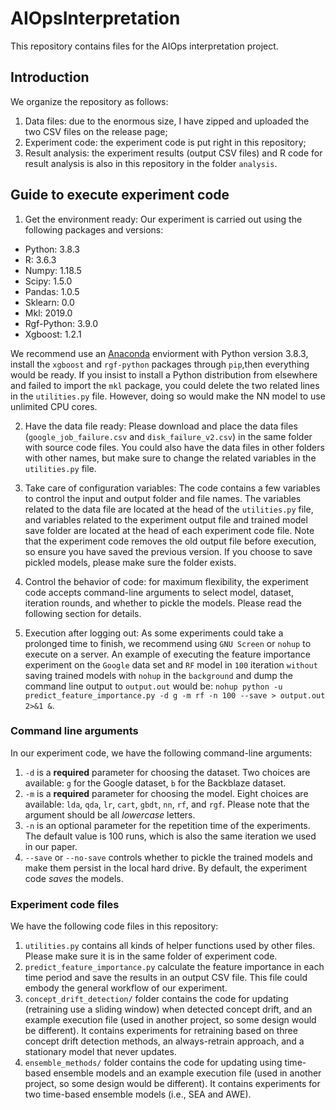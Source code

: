 # AIOpsInterpretation
This repository contains files for the AIOps interpretation project.

## Introduction
We organize the repository as follows:
1. Data files: due to the enormous size, I have zipped and uploaded the two CSV files on the release page;
2. Experiment code: the experiment code is put right in this repository;
3. Result analysis: the experiment results (output CSV files) and R code for result analysis is also in this repository in the folder `analysis`.

## Guide to execute experiment code
1. Get the environment ready: Our experiment is carried out using the following packages and versions:
- Python: 3.8.3
- R: 3.6.3
- Numpy: 1.18.5
- Scipy: 1.5.0
- Pandas: 1.0.5
- Sklearn: 0.0
- Mkl: 2019.0
- Rgf-Python: 3.9.0
- Xgboost: 1.2.1

We recommend use an [Anaconda](https://docs.anaconda.com/anaconda/install/) enviorment with Python version 3.8.3, install the `xgboost` and `rgf-python` packages through `pip`,then everything would be ready.
If you insist to install a Python distribution from elsewhere and failed to import the `mkl` package, you could delete the two related lines in the `utilities.py` file. However, doing so would make the NN model to use unlimited CPU cores.

2. Have the data file ready: Please download and place the data files (`google_job_failure.csv` and `disk_failure_v2.csv`) in the same folder with source code files. You could also have the data files in other folders with other names, but make sure to change the related variables in the `utilities.py` file.

3. Take care of configuration variables: The code contains a few variables to control the input and output folder and file names. The variables related to the data file are located at the head of the `utilities.py` file, and variables related to the experiment output file and trained model save folder are located at the head of each experiment code file. Note that the experiment code removes the old output file before execution, so ensure you have saved the previous version. If you choose to save pickled models, please make sure the folder exists.

4. Control the behavior of code: for maximum flexibility, the experiment code accepts command-line arguments to select model, dataset, iteration rounds, and whether to pickle the models. Please read the following section for details. 

5. Execution after logging out: As some experiments could take a prolonged time to finish, we recommend using `GNU Screen` or `nohup` to execute on a server. An example of executing the feature importance experiment on the `Google` data set and `RF` model in `100` iteration `without` saving trained models with `nohup` in the `background` and dump the command line output to `output.out` would be: `nohup python -u predict_feature_importance.py -d g -m rf -n 100 --save > output.out 2>&1 &`.


### Command line arguments
In our experiment code, we have the following command-line arguments:
1. `-d` is a **required** parameter for choosing the dataset. Two choices are available: `g` for the Google dataset, `b` for the Backblaze dataset.
2. `-m` is a **required** parameter for choosing the model. Eight choices are available: `lda`, `qda`, `lr`, `cart`, `gbdt`, `nn`, `rf`, and `rgf`. Please note that the argument should be all *lowercase* letters.
3. `-n` is an optional parameter for the repetition time of the experiments. The default value is 100 runs, which is also the same iteration we used in our paper.
4. `--save` or `--no-save` controls whether to pickle the trained models and make them persist in the local hard drive. By default, the experiment code *saves* the models.

### Experiment code files
We have the following code files in this repository:
1. `utilities.py` contains all kinds of helper functions used by other files. Please make sure it is in the same folder of experiment code.
2. `predict_feature_importance.py` calculate the feature importance in each time period and save the results in an output CSV file. This file could embody the general workflow of our experiment.
3. `concept_drift_detection/` folder contains the code for updating (retraining use a sliding window) when detected concept drift, and an example execution file (used in another project, so some design would be different). It contains experiments for retraining based on three concept drift detection methods, an always-retrain approach, and a stationary model that never updates.
4. `ensemble_methods/` folder contains the code for updating using time-based ensemble models and an example execution file (used in another project, so some design would be different). It contains experiments for two time-based ensemble models (i.e., SEA and AWE).